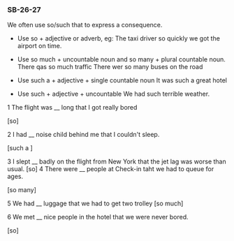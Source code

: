 ### SB-26-27	

We often use so/such that to express a consequence.

- Use so + adjective or adverb, eg: The taxi driver so
quickly we got the airport on time.

- Use so much + uncountable noun and so many + plural countable noun.
There qas so much traffic
There wer so many buses on the road

- Use such a + adjective + single countable noun
It was such a great hotel 

- Use such + adjective + uncountable 
We had such terrible weather.

1 The flight was __ long that I got really bored

[so]

2 I had __ noise child behind me that I couldn't sleep.

[such a ]

3 I slept __ badly on the flight from New York that the jet lag
was worse than usual.
[so]
4 There were __ people at Check-in taht we had to queue for ages.

[so many]

5 We had __ luggage that we had to get two trolley
[so much]

6 We met __ nice people in the hotel that we were never bored.

[so]
